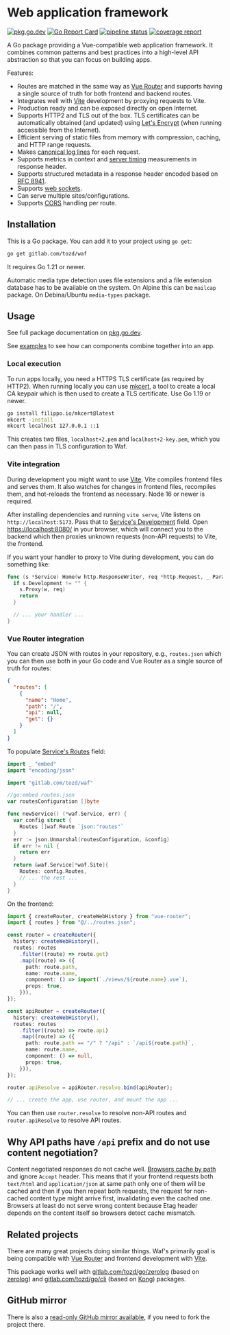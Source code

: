 # Web application framework

[![pkg.go.dev](https://pkg.go.dev/badge/gitlab.com/tozd/waf)](https://pkg.go.dev/gitlab.com/tozd/waf)
[![Go Report Card](https://goreportcard.com/badge/gitlab.com/tozd/waf)](https://goreportcard.com/report/gitlab.com/tozd/waf)
[![pipeline status](https://gitlab.com/tozd/waf/badges/main/pipeline.svg?ignore_skipped=true)](https://gitlab.com/tozd/waf/-/pipelines)
[![coverage report](https://gitlab.com/tozd/waf/badges/main/coverage.svg)](https://gitlab.com/tozd/waf/-/graphs/main/charts)

A Go package providing a Vue-compatible web application framework.
It combines common patterns and best practices into a high-level API abstraction
so that you can focus on building apps.

Features:

- Routes are matched in the same way as [Vue Router](https://router.vuejs.org/) and supports
  having a single source of truth for both frontend and backend routes.
- Integrates well with [Vite](https://vitejs.dev/) development by proxying requests to Vite.
- Production ready and can be exposed directly on open Internet.
- Supports HTTP2 and TLS out of the box. TLS certificates can be automatically obtained
  (and updated) using [Let's Encrypt](https://letsencrypt.org/) (when running
  accessible from the Internet).
- Efficient serving of static files from memory with compression, caching, and HTTP range requests.
- Makes [canonical log lines](https://brandur.org/canonical-log-lines) for each request.
- Supports metrics in context and [server timing](https://www.w3.org/TR/server-timing/) measurements in response header.
- Supports structured metadata in a response header encoded based on
  [RFC 8941](https://www.rfc-editor.org/rfc/rfc8941).
- Supports [web sockets](https://en.wikipedia.org/wiki/WebSocket).
- Can serve multiple sites/configurations.
- Supports [CORS](https://en.wikipedia.org/wiki/Cross-origin_resource_sharing) handling per route.

## Installation

This is a Go package. You can add it to your project using `go get`:

```sh
go get gitlab.com/tozd/waf
```

It requires Go 1.21 or newer.

Automatic media type detection uses file extensions and a file extension database has to be available
on the system.
On Alpine this can be `mailcap` package.
On Debina/Ubuntu `media-types` package.

## Usage

See full package documentation on [pkg.go.dev](https://pkg.go.dev/gitlab.com/tozd/waf#section-documentation).

See [examples](./_examples/) to see how can components combine together into an app.

### Local execution

To run apps locally, you need a HTTPS TLS certificate (as required by HTTP2). When running locally
you can use [mkcert](https://github.com/FiloSottile/mkcert), a tool to create a local CA
keypair which is then used to create a TLS certificate. Use Go 1.19 or newer.

```sh
go install filippo.io/mkcert@latest
mkcert -install
mkcert localhost 127.0.0.1 ::1
```

This creates two files, `localhost+2.pem` and l`ocalhost+2-key.pem`, which you can then pass in
TLS configuration to Waf.

### Vite integration

During development you might want to use [Vite](https://vitejs.dev/).
Vite compiles frontend files and serves them. It also watches for changes in frontend files,
recompiles them, and hot-reloads the frontend as necessary. Node 16 or newer is required.

After installing dependencies and running `vite serve`, Vite listens on `http://localhost:5173`.
Pass that to [Service's Development](https://pkg.go.dev/gitlab.com/tozd/waf#Service) field.
Open [https://localhost:8080/](https://localhost:8080/) in your browser, which will connect
you to the backend which then proxies unknown requests (non-API requests) to Vite, the frontend.

If you want your handler to proxy to Vite during development, you can do something like:

```go
func (s *Service) Home(w http.ResponseWriter, req *http.Request, _ Params) {
  if s.Development != "" {
    s.Proxy(w, req)
    return
  }

  // ... your handler ...
}
```

### Vue Router integration

You can create JSON with routes in your repository, e.g., `routes.json` which you can then
use both in your Go code and Vue Router as a single source of truth for routes:

```json
{
  "routes": [
    {
      "name": "Home",
      "path": "/",
      "api": null,
      "get": {}
    }
  ]
}
```

To populate [Service's Routes](https://pkg.go.dev/gitlab.com/tozd/waf#Service) field:

```go
import _ "embed"
import "encoding/json"

import "gitlab.com/tozd/waf"

//go:embed routes.json
var routesConfiguration []byte

func newService() (*waf.Service, err) {
  var config struct {
    Routes []waf.Route `json:"routes"`
  }
  err := json.Unmarshal(routesConfiguration, &config)
  if err != nil {
    return err
  }
  return &waf.Service[*waf.Site]{
    Routes: config.Routes,
    // ... the rest ...
  }
}
```

On the frontend:

```ts
import { createRouter, createWebHistory } from "vue-router";
import { routes } from "@/../routes.json";

const router = createRouter({
  history: createWebHistory(),
  routes: routes
    .filter((route) => route.get)
    .map((route) => ({
      path: route.path,
      name: route.name,
      component: () => import(`./views/${route.name}.vue`),
      props: true,
    })),
});

const apiRouter = createRouter({
  history: createWebHistory(),
  routes: routes
    .filter((route) => route.api)
    .map((route) => ({
      path: route.path == "/" ? "/api" : `/api${route.path}`,
      name: route.name,
      component: () => null,
      props: true,
    })),
});

router.apiResolve = apiRouter.resolve.bind(apiRouter);

// ... create the app, use router, and mount the app ...
```

You can then use `router.resolve` to resolve non-API routes and `router.apiResolve`
to resolve API routes.

## Why API paths have `/api` prefix and do not use content negotiation?

Content negotiated responses do not cache well.
[Browsers cache by path](https://bugs.chromium.org/p/chromium/issues/detail?id=1380505)
and ignore `Accept` header. This means that if your frontend requests both `text/html` and
`application/json` at same path only one of them will be cached and then if you then
repeat both requests, the request for non-cached content type might arrive first, invalidating
even the cached one. Browsers at least do not serve wrong content because Etag header
depends on the content itself so browsers detect cache mismatch.

## Related projects

There are many great projects doing similar things.
Waf's primarily goal is being compatible with [Vue Router](https://router.vuejs.org/)
and frontend development with [Vite](https://vitejs.dev/).

This package works well with [gitlab.com/tozd/go/zerolog](https://gitlab.com/tozd/go/zerolog)
(based on [zerolog](https://github.com/rs/zerolog)) and
[gitlab.com/tozd/go/cli](https://gitlab.com/tozd/go/cli) (based on
[Kong](https://github.com/alecthomas/kong)) packages.

## GitHub mirror

There is also a [read-only GitHub mirror available](https://github.com/tozd/waf),
if you need to fork the project there.
